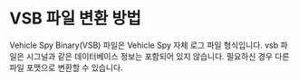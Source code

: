 # VSB 파일 변환 방법

Vehicle Spy Binary(VSB) 파일은 Vehicle Spy 자체 로그 파일 형식입니다. vsb 파일은 시그널과 같은 데이터베이스 정보는 포함되어 있지 않습니다. 필요하신 경우 다른 파일 포맷으로 변환할 수 있습니다.
